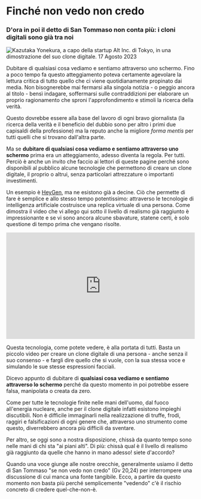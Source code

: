 # Finché non vedo non credo

### D'ora in poi il detto di San Tommaso non conta più: i cloni digitali sono già tra noi

![Kazutaka Yonekura, a capo della startup Alt Inc. di Tokyo, in una dimostrazione del suo clone digitale. 17 Agosto 2023](clone-digitale.jpg)

Dubitare di qualsiasi cosa vediamo e sentiamo attraverso uno schermo. Fino a poco tempo fa questo atteggiamento poteva certamente agevolare la lettura critica di tutto quello che ci viene quotidianamente propinato dai media. Non bisognerebbe mai fermarsi alla singola notizia - o peggio ancora al titolo - bensì indagare, soffermarsi sulle contraddizioni per elaborare un proprio ragionamento che sproni l'approfondimento e stimoli la ricerca della verità.

Questo dovrebbe essere alla base del lavoro di ogni bravo giornalista (la ricerca della verità e il beneficio del dubbio sono per altro i primi due capisaldi della professione) ma la reputo anche la migliore *forma mentis* per tutti quelli che si trovano dall'altra parte.

Ma se **dubitare di qualsiasi cosa vediamo e sentiamo attraverso uno schermo** prima era un atteggiamento, adesso diventa la regola. Per tutti. Perciò è anche un invito che faccio ai lettori di queste pagine perché sono disponibili al pubblico alcune tecnologie che permettono di creare un clone digitale, il proprio o altrui, senza particolari attrezzature o importanti investimenti.

Un esempio è [HeyGen](https://www.heygen.com/), ma ne esistono già a decine. Ciò che permette di fare è semplice e allo stesso tempo potentissimo: attraverso le tecnologie di intelligenza artificiale costruisce una replica virtuale di una persona. Come dimostra il video che vi allego qui sotto il livello di realismo già raggiunto è impressionante e se vi sono ancora alcune sbavature, statene certi, è solo questione di tempo prima che vengano risolte.

<div style="position: relative; padding-bottom: 56.25%; height: 0; overflow: hidden;">
  <iframe src="https://www.youtube.com/embed/xHZ3kfzP6YY" 
          style="position: absolute; top: 0; left: 0; width: 100%; height: 100%;" 
          frameborder="0" 
          allowfullscreen></iframe>
</div>

Questa tecnologia, come potete vedere, è alla portata di tutti. Basta un piccolo video per creare un clone digitale di una persona - anche senza il suo consenso - e fargli dire quello che si vuole, con la sua stessa voce e simulando le sue stesse espressioni facciali.

Dicevo appunto di dubitare di **qualsiasi cosa vediamo e sentiamo attraverso lo schermo** perché da questo momento in poi potrebbe essere falsa, manipolata o creata da zero.

Come per tutte le tecnologie finite nelle mani dell'uomo, dal fuoco all'energia nucleare, anche per il clone digitale infatti esistono impieghi discutibili. Non è difficile immaginarli nella realizzazione di truffe, frodi, raggiri e falsificazioni di ogni genere che, attraverso uno strumento come questo, diverrebbero ancora più difficili da sventare.

Per altro, se oggi sono a nostra disposizione, chissà da quanto tempo sono nelle mani di chi sta "ai piani alti". Di più: chissà qual è il livello di realismo già raggiunto da quelle che hanno in mano adesso! siete d'accordo?

Quando una voce giunge alle nostre orecchie, generalmente usiamo il detto di San Tommaso "se non vedo non credo" (Gv 20,24) per interrompere una discussione di cui manca una fonte tangibile. Ecco, a partire da questo momento non basta più perché semplicemente "vedendo" c'è il rischio concreto di credere quel-che-non-è.